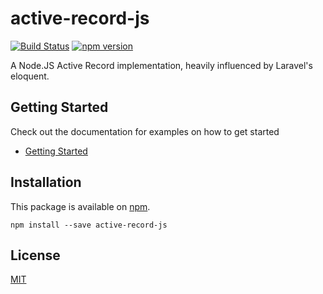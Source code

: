 # active-record-js

[![Build Status](https://travis-ci.com/matthewwolfe/active-record-js.svg?branch=master)](https://travis-ci.com/matthewwolfe/active-record-js)
[![npm version](https://badge.fury.io/js/active-record-js.svg)](https://badge.fury.io/js/active-record-js)

A Node.JS Active Record implementation, heavily influenced by Laravel's eloquent.


## Getting Started

Check out the documentation for examples on how to get started

- [Getting Started](https://github.com/matthewwolfe/active-record-js/blob/master/documentation/GettingStarted.md)

## Installation

This package is available on [npm](https://www.npmjs.com/).

```npm install --save active-record-js```

## License

[MIT](https://github.com/matthewwolfe/active-record-js/blob/master/LICENSE)
